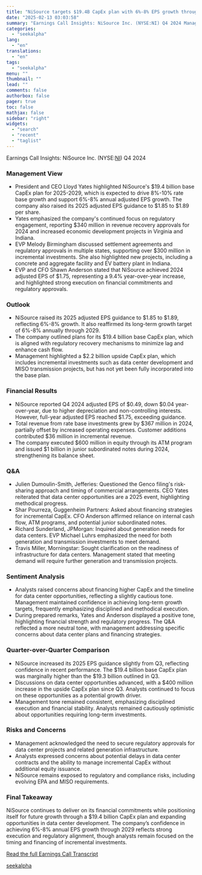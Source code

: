 ```yaml
---
title: "NiSource targets $19.4B CapEx plan with 6%-8% EPS growth through 2029"
date: "2025-02-13 03:03:58"
summary: "Earnings Call Insights: NiSource Inc. (NYSE:NI) Q4 2024 Management View President and CEO Lloyd Yates highlighted NiSource's $19.4 billion base CapEx plan for 2025-2029, which is expected to drive 8%-10% rate base growth and support 6%-8% annual adjusted EPS growth. The company also raised its 2025 adjusted EPS guidance to..."
categories:
  - "seekalpha"
lang:
  - "en"
translations:
  - "en"
tags:
  - "seekalpha"
menu: ""
thumbnail: ""
lead: ""
comments: false
authorbox: false
pager: true
toc: false
mathjax: false
sidebar: "right"
widgets:
  - "search"
  - "recent"
  - "taglist"
---
```


Earnings Call Insights: NiSource Inc. (NYSE:[NI](https://seekingalpha.com/symbol/NI "NiSource Inc.")) Q4 2024

### Management View

* President and CEO Lloyd Yates highlighted NiSource's $19.4 billion base CapEx plan for 2025-2029, which is expected to drive 8%-10% rate base growth and support 6%-8% annual adjusted EPS growth. The company also raised its 2025 adjusted EPS guidance to $1.85 to $1.89 per share.
* Yates emphasized the company's continued focus on regulatory engagement, reporting $340 million in revenue recovery approvals for 2024 and increased economic development projects in Virginia and Indiana.
* EVP Melody Birmingham discussed settlement agreements and regulatory approvals in multiple states, supporting over $300 million in incremental investments. She also highlighted new projects, including a concrete and aggregate facility and EV battery plant in Indiana.
* EVP and CFO Shawn Anderson stated that NiSource achieved 2024 adjusted EPS of $1.75, representing a 9.4% year-over-year increase, and highlighted strong execution on financial commitments and regulatory approvals.

### Outlook

* NiSource raised its 2025 adjusted EPS guidance to $1.85 to $1.89, reflecting 6%-8% growth. It also reaffirmed its long-term growth target of 6%-8% annually through 2029.
* The company outlined plans for its $19.4 billion base CapEx plan, which is aligned with regulatory recovery mechanisms to minimize lag and enhance cash flow.
* Management highlighted a $2.2 billion upside CapEx plan, which includes incremental investments such as data center development and MISO transmission projects, but has not yet been fully incorporated into the base plan.

### Financial Results

* NiSource reported Q4 2024 adjusted EPS of $0.49, down $0.04 year-over-year, due to higher depreciation and non-controlling interests. However, full-year adjusted EPS reached $1.75, exceeding guidance.
* Total revenue from rate base investments grew by $367 million in 2024, partially offset by increased operating expenses. Customer additions contributed $36 million in incremental revenue.
* The company executed $600 million in equity through its ATM program and issued $1 billion in junior subordinated notes during 2024, strengthening its balance sheet.

### Q&A

* Julien Dumoulin-Smith, Jefferies: Questioned the Genco filing's risk-sharing approach and timing of commercial arrangements. CEO Yates reiterated that data center opportunities are a 2025 event, highlighting methodical progress.
* Shar Pourreza, Guggenheim Partners: Asked about financing strategies for incremental CapEx. CFO Anderson affirmed reliance on internal cash flow, ATM programs, and potential junior subordinated notes.
* Richard Sunderland, JPMorgan: Inquired about generation needs for data centers. EVP Michael Luhrs emphasized the need for both generation and transmission investments to meet demand.
* Travis Miller, Morningstar: Sought clarification on the readiness of infrastructure for data centers. Management stated that meeting demand will require further generation and transmission projects.

### Sentiment Analysis

* Analysts raised concerns about financing higher CapEx and the timeline for data center opportunities, reflecting a slightly cautious tone. Management maintained confidence in achieving long-term growth targets, frequently emphasizing disciplined and methodical execution.
* During prepared remarks, Yates and Anderson displayed a positive tone, highlighting financial strength and regulatory progress. The Q&A reflected a more neutral tone, with management addressing specific concerns about data center plans and financing strategies.

### Quarter-over-Quarter Comparison

* NiSource increased its 2025 EPS guidance slightly from Q3, reflecting confidence in recent performance. The $19.4 billion base CapEx plan was marginally higher than the $19.3 billion outlined in Q3.
* Discussions on data center opportunities advanced, with a $400 million increase in the upside CapEx plan since Q3. Analysts continued to focus on these opportunities as a potential growth driver.
* Management tone remained consistent, emphasizing disciplined execution and financial stability. Analysts remained cautiously optimistic about opportunities requiring long-term investments.

### Risks and Concerns

* Management acknowledged the need to secure regulatory approvals for data center projects and related generation infrastructure.
* Analysts expressed concerns about potential delays in data center contracts and the ability to manage incremental CapEx without additional equity issuance.
* NiSource remains exposed to regulatory and compliance risks, including evolving EPA and MISO requirements.

### Final Takeaway

NiSource continues to deliver on its financial commitments while positioning itself for future growth through a $19.4 billion CapEx plan and expanding opportunities in data center development. The company’s confidence in achieving 6%-8% annual EPS growth through 2029 reflects strong execution and regulatory alignment, though analysts remain focused on the timing and financing of incremental investments.

[Read the full Earnings Call Transcript](https://seekingalpha.com/symbol/NI/earnings/transcripts)

[seekalpha](https://seekingalpha.com/news/4407376-nisource-targets-19_4b-capex-plan-with-6-percentminus-8-percent-eps-growth-through-2029)
